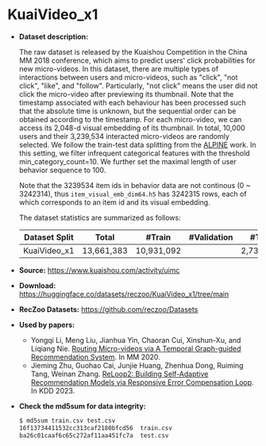 # KuaiVideo_x1

+ **Dataset description:**
  
  The raw dataset is released by the Kuaishou Competition in the China MM 2018 conference, which aims to predict users' click probabilities for new micro-videos. In this dataset, there are multiple types of interactions between users and micro-videos, such as "click", "not click", "like", and "follow". Particularly, "not click" means the user did not click the micro-video after previewing its thumbnail. Note that the timestamp associated with each behaviour has been processed such that the absolute time is unknown, but the sequential order can be obtained according to the timestamp. For each micro-video, we can access its 2,048-d visual embedding of its thumbnail. In total, 10,000 users and their 3,239,534 interacted micro-videos are randomly selected. We follow the train-test data splitting from the [ALPINE](https://github.com/liyongqi67/ALPINE) work. In this setting, we filter infrequent categorical features with the threshold min_category_count=10. We further set the maximal length of user behavior sequence to 100.

  Note that the 3239534 item ids in behavior data are not continous (0 ~ 3242314), thus `item_visual_emb_dim64.h5` has 3242315 rows, each of which corresponds to an item id and its visual embedding.

  The dataset statistics are summarized as follows:

  | Dataset Split  | Total | #Train | #Validation | #Test | 
  | :--------: | :-----: |:-----: | :----------: | :----: | 
  | KuaiVideo_x1 | 13,661,383    | 10,931,092  |      | 2,730,291   |

+ **Source:** https://www.kuaishou.com/activity/uimc
+ **Download:** https://huggingface.co/datasets/reczoo/KuaiVideo_x1/tree/main
+ **RecZoo Datasets:** https://github.com/reczoo/Datasets

+ **Used by papers:**
  - Yongqi Li, Meng Liu, Jianhua Yin, Chaoran Cui, Xinshun-Xu, and Liqiang Nie. [Routing Micro-videos via A Temporal Graph-guided Recommendation System](https://liyongqi67.github.io/papers/MM2019_Routing_Micro_videos_via_A_Temporal_Graph_guided_Recommendation_System.pdf). In MM 2020.
  - Jieming Zhu, Guohao Cai, Junjie Huang, Zhenhua Dong, Ruiming Tang, Weinan Zhang. [ReLoop2: Building Self-Adaptive Recommendation Models via Responsive Error Compensation Loop](https://arxiv.org/abs/2306.08808). In KDD 2023.

+ **Check the md5sum for data integrity:**
  ```bash
  $ md5sum train.csv test.csv
  16f13734411532cc313caf2180bfcd56  train.csv
  ba26c01caaf6c65c272af11aa451fc7a  test.csv
  ```
